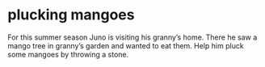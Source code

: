 # plucking mangoes

For this summer season Juno is visiting his granny’s home. There he saw a mango tree in granny’s garden and wanted to eat them. Help him pluck some mangoes by throwing a stone.
